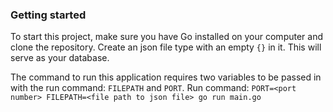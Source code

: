### Getting started

To start this project, make sure you have Go installed on your computer and clone the repository.
Create an json file type with an empty `{}` in it. This will serve as your database.

The command to run this application requires two variables to be passed in with the run command: `FILEPATH` and `PORT`.
Run command: `PORT=<port number> FILEPATH=<file path to json file> go run main.go`
